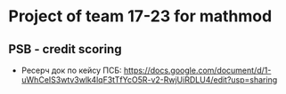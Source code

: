 # Project of team 17-23 for mathmod
## PSB - credit scoring
* Ресерч док по кейсу ПСБ:
https://docs.google.com/document/d/1-uWhCeIS3wtv3wlk4lqF3tTfYcO5R-v2-RwjUiRDLU4/edit?usp=sharing
